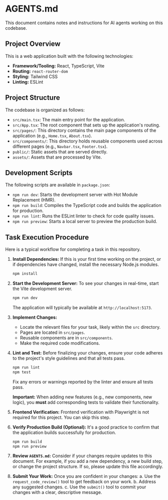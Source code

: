 # AGENTS.md

This document contains notes and instructions for AI agents working on this codebase.

## Project Overview

This is a web application built with the following technologies:

*   **Framework/Tooling:** React, TypeScript, Vite
*   **Routing:** `react-router-dom`
*   **Styling:** Tailwind CSS
*   **Linting:** ESLint

## Project Structure

The codebase is organized as follows:

*   `src/main.tsx`: The main entry point for the application.
*   `src/App.tsx`: The root component that sets up the application's routing.
*   `src/pages/`: This directory contains the main page components of the application (e.g., `Home.tsx`, `About.tsx`).
*   `src/components/`: This directory holds reusable components used across different pages (e.g., `Navbar.tsx`, `Footer.tsx`).
*   `public/`: Static assets that are served directly.
*   `assets/`: Assets that are processed by Vite.

## Development Scripts

The following scripts are available in `package.json`:

*   `npm run dev`: Starts the development server with Hot Module Replacement (HMR).
*   `npm run build`: Compiles the TypeScript code and builds the application for production.
*   `npm run lint`: Runs the ESLint linter to check for code quality issues.
*   `npm run preview`: Starts a local server to preview the production build.

## Task Execution Procedure

Here is a typical workflow for completing a task in this repository.

1.  **Install Dependencies:**
    If this is your first time working on the project, or if dependencies have changed, install the necessary Node.js modules.
    ```bash
    npm install
    ```

2.  **Start the Development Server:**
    To see your changes in real-time, start the Vite development server.
    ```bash
    npm run dev
    ```
    The application will typically be available at `http://localhost:5173`.

3.  **Implement Changes:**
    *   Locate the relevant files for your task, likely within the `src` directory.
    *   Pages are located in `src/pages`.
    *   Reusable components are in `src/components`.
    *   Make the required code modifications.

4.  **Lint and Test:**
    Before finalizing your changes, ensure your code adheres to the project's style guidelines and that all tests pass.
    ```bash
    npm run lint
    npm test
    ```
    Fix any errors or warnings reported by the linter and ensure all tests pass.

    **Important:** When adding new features (e.g., new components, new logic), you **must** add corresponding tests to validate their functionality.

5.  **Frontend Verification:**
    Frontend verification with Playwright is not required for this project. You can skip this step.

6.  **Verify Production Build (Optional):**
    It's a good practice to confirm that the application builds successfully for production.
    ```bash
    npm run build
    npm run preview
    ```

7.  **Review `AGENTS.md`:**
    Consider if your changes require updates to this document. For example, if you add a new dependency, a new build step, or change the project structure. If so, please update this file accordingly.

8.  **Submit Your Work:**
    Once you are confident in your changes:
    a. Use the `request_code_review()` tool to get feedback on your work.
    b. Address any suggested changes.
    c. Use the `submit()` tool to commit your changes with a clear, descriptive message.
